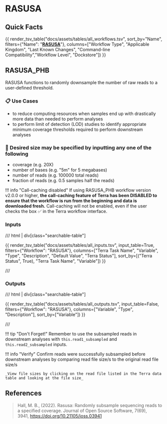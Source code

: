 # RASUSA

## Quick Facts

{{ render_tsv_table("docs/assets/tables/all_workflows.tsv", sort_by="Name", filters={"Name": "[**RASUSA**](../workflows/standalone/rasusa.md)"}, columns=["Workflow Type", "Applicable Kingdom", "Last Known Changes", "Command-line Compatibility","Workflow Level", "Dockstore"]) }}

## RASUSA_PHB

RASUSA functions to randomly downsample the number of raw reads to a user-defined threshold.

### 📋 Use Cases

- to reduce computing resources when samples end up with drastically more data than needed to perform analyses
- to perform limit of detection (LOD) studies to identify appropriate minimum coverage thresholds required to perform downstream analyses

### 🔧 Desired size may be specified by inputting any one of the following

- coverage (e.g. 20X)
- number of bases (e.g. "5m" for 5 megabases)
- number of reads (e.g. 100000 total reads)
- fraction of reads (e.g. 0.5 samples half the reads)

!!! info "Call-caching disabled"
    If using RASUSA_PHB workflow version v2.0.0 or higher, **the call-caching feature of Terra has been DISABLED to ensure that the workflow is run from the beginning and data is downloaded fresh.** Call-caching will not be enabled, even if the user checks the box ✅ in the Terra workflow interface.

### Inputs

/// html | div[class="searchable-table"]

{{ render_tsv_table("docs/assets/tables/all_inputs.tsv", input_table=True, filters={"Workflow": "RASUSA"}, columns=["Terra Task Name", "Variable", "Type", "Description", "Default Value", "Terra Status"], sort_by=[("Terra Status", True), "Terra Task Name", "Variable"]) }}

///

### Outputs

/// html | div[class="searchable-table"]

{{ render_tsv_table("docs/assets/tables/all_outputs.tsv", input_table=False, filters={"Workflow": "RASUSA"}, columns=["Variable", "Type", "Description"], sort_by=["Variable"]) }}

///

!!! tip "Don't Forget!"
    Remember to use the subsampled reads in downstream analyses with `this.read1_subsampled` and `this.read2_subsampled` inputs.

!!! info "Verify"
    Confirm reads were successfully subsampled before downstream analyses by comparing read file size/s to the original read file size/s

    _View file sizes by clicking on the read file listed in the Terra data table and looking at the file size_

## References

> Hall, M. B., (2022). Rasusa: Randomly subsample sequencing reads to a specified coverage. Journal of Open Source Software, 7(69), 3941, <https://doi.org/10.21105/joss.03941>
